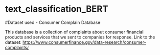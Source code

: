 # text_classification_BERT

#Dataset used - Consumer Complain Database

This database is a collection of complaints about consumer financial products and services that we sent to companies for response.
Link to the dataset: https://www.consumerfinance.gov/data-research/consumer-complaints/
